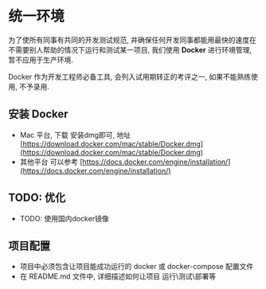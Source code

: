 # 统一环境

为了使所有同事有共同的开发测试规范, 并确保任何开发同事都能用最快的速度在不需要别人帮助的情况下运行和测试某一项目, 我们使用 **Docker** 进行环境管理, 暂不应用于生产环境.

Docker 作为开发工程师必备工具, 会列入试用期转正的考评之一, 如果不能熟练使用, 不予录用.

## 安装 Docker

* Mac 平台, 下载 安装dmg即可, 地址 [https://download.docker.com/mac/stable/Docker.dmg](https://download.docker.com/mac/stable/Docker.dmg)
* 其他平台 可以参考 [https://docs.docker.com/engine/installation/](https://docs.docker.com/engine/installation/)

## TODO: 优化

* TODO: 使用国内docker镜像

## 项目配置

* 项目中必须包含让项目能成功运行的 docker 或 docker-compose 配置文件
* 在 README.md 文件中, 详细描述如何让项目 运行\测试\部署等

